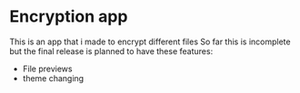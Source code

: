 # Encryption app
This is an app that i made to encrypt different files
So far this is incomplete but the final release is planned to have these features:
- File previews
- theme changing
